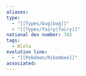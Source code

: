 ```yaml
---
aliases: 
type:
  - "[[Types/bug|bug]]"
  - "[[Types/fairy|fairy]]"
national dex number: 742
tags:
  - Alola
evolution line:
  - "[[Pokémon/Ribombee]]"
associated: 
---
```

